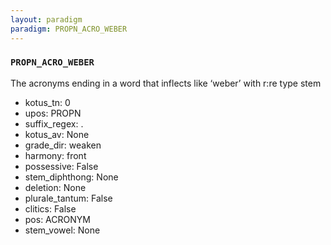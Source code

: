 ```yaml
---
layout: paradigm
paradigm: PROPN_ACRO_WEBER
---
```

### ` PROPN_ACRO_WEBER `

The acronyms ending in a word that inflects like ‘weber’ with r:re type stem
* kotus_tn: 0
* upos: PROPN
* suffix_regex: .
* kotus_av: None
* grade_dir: weaken
* harmony: front
* possessive: False
* stem_diphthong: None
* deletion: None
* plurale_tantum: False
* clitics: False
* pos: ACRONYM
* stem_vowel: None
